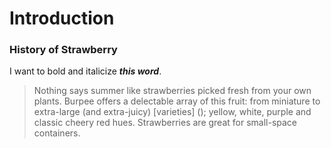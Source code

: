 
# Introduction

### History of Strawberry

I want to bold and italicize ***this word***.

>Nothing says summer like strawberries picked fresh from your own plants. Burpee offers a delectable array of this fruit: from miniature to extra-large (and extra-juicy) [varieties] (); yellow, white, purple and classic cheery red hues. Strawberries are great for small-space containers.



